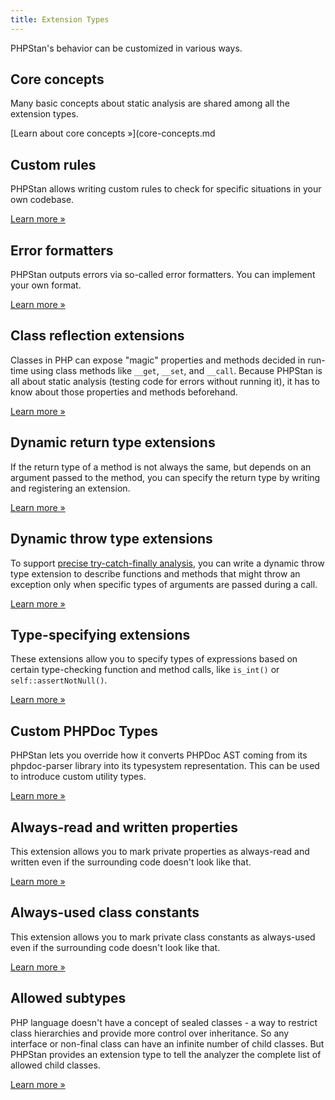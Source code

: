 ```yaml
---
title: Extension Types
---
```


PHPStan's behavior can be customized in various ways.

Core concepts
-------------------

Many basic concepts about static analysis are shared among all the extension types.

[Learn about core concepts »](core-concepts.md

Custom rules
-------------------

PHPStan allows writing custom rules to check for specific situations in your own codebase.

[Learn more »](rules.md)

Error formatters
------------------

PHPStan outputs errors via so-called error formatters. You can implement your own format.

[Learn more »](error-formatters.md)

Class reflection extensions
------------------

Classes in PHP can expose "magic" properties and methods decided in run-time using class methods like `__get`, `__set`, and `__call`. Because PHPStan is all about static analysis (testing code for errors without running it), it has to know about those properties and methods beforehand.

[Learn more »](class-reflection-extensions.md)

Dynamic return type extensions
-------------------

If the return type of a method is not always the same, but depends on an argument passed to the method, you can specify the return type by writing and registering an extension.

[Learn more »](dynamic-return-type-extensions.md)

Dynamic throw type extensions
-------------------

To support [precise try-catch-finally analysis](https://phpstan.org/blog/precise-try-catch-finally-analysis), you can write a dynamic throw type extension to describe functions and methods that might throw an exception only when specific types of arguments are passed during a call.

[Learn more »](dynamic-throw-type-extensions.md)

Type-specifying extensions
-------------------

These extensions allow you to specify types of expressions based on certain type-checking function and method calls, like `is_int()` or `self::assertNotNull()`.

[Learn more »](type-specifying-extensions.md)

Custom PHPDoc Types
-------------------

PHPStan lets you override how it converts PHPDoc AST coming from its phpdoc-parser library into its typesystem representation. This can be used to introduce custom utility types.

[Learn more »](custom-phpdoc-types.md)

Always-read and written properties
-------------------

This extension allows you to mark private properties as always-read and written even if the surrounding code doesn't look like that.

[Learn more »](always-read-written-properties.md)

Always-used class constants
-------------------

This extension allows you to mark private class constants as always-used even if the surrounding code doesn't look like that.

[Learn more »](always-used-class-constants.md)

Allowed subtypes
-------------------

PHP language doesn't have a concept of sealed classes - a way to restrict class hierarchies and provide more control over inheritance. So any interface or non-final class can have an infinite number of child classes. But PHPStan provides an extension type to tell the analyzer the complete list of allowed child classes.

[Learn more »](allowed-subtypes.md)
